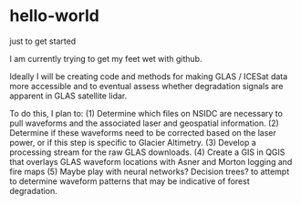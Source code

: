 # hello-world
just to get started

I am currently trying to get my feet wet with github.

Ideally I will be creating code and methods for making GLAS / ICESat data more accessible and to eventual assess whether degradation signals are apparent in GLAS satellite lidar.

To do this, I plan to:
(1) Determine which files on NSIDC are necessary to pull waveforms and the associated laser and geospatial information.
(2) Determine if these waveforms need to be corrected based on the laser power, or if this step is specific to Glacier Altimetry.
(3) Develop a processing stream for the raw GLAS downloads.
(4) Create a GIS in QGIS that overlays GLAS waveform locations with Asner and Morton logging and fire maps
(5) Maybe play with neural networks? Decision trees? to attempt to determine waveform patterns that may be indicative of forest degradation.
